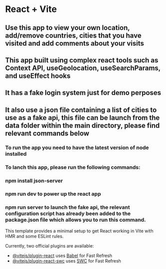 # React + Vite
## Use this app to view your own location, add/remove countries, cities that you have visited and add comments about your visits
## This app built using complex react tools such as Context API, useGeolocation, useSearchParams, and useEffect hooks
## It has a fake login system just for demo perposes
## It also use a json file containing a list of cities to use as a fake api, this file can be launch from the data folder within the main directory, please find relevant commands below

### To run the app you need to have the latest version of node installed
### To lanch this app, please run the following commands:

### npm install json-server
### npm run dev to power up the react app 
### npm run server to launch the fake api, the relevant configuration script has already been added to the package.json file which allows you to run this command.


This template provides a minimal setup to get React working in Vite with HMR and some ESLint rules.

Currently, two official plugins are available:

- [@vitejs/plugin-react](https://github.com/vitejs/vite-plugin-react/blob/main/packages/plugin-react/README.md) uses [Babel](https://babeljs.io/) for Fast Refresh
- [@vitejs/plugin-react-swc](https://github.com/vitejs/vite-plugin-react-swc) uses [SWC](https://swc.rs/) for Fast Refresh
